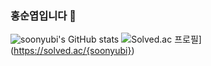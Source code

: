### 홍순엽입니다 👋


![soonyubi's GitHub stats](https://github-readme-stats.vercel.app/api?username=soonyubi&show_icons=true&theme=highcontrast)
![Solved.ac
프로필](http://mazassumnida.wtf/api/mini/generate_badge?boj={soonyubi})](https://solved.ac/{soonyubi})
<!--
**soonyubi/soonyubi** is a ✨ _special_ ✨ repository because its `README.md` (this file) appears on your GitHub profile.

Here are some ideas to get you started:

- 🔭 I’m currently working on ...
- 🌱 I’m currently learning ...
- 👯 I’m looking to collaborate on ...
- 🤔 I’m looking for help with ...
- 💬 Ask me about ...
- 📫 How to reach me: ...
- 😄 Pronouns: ...
- ⚡ Fun fact: ...
-->
